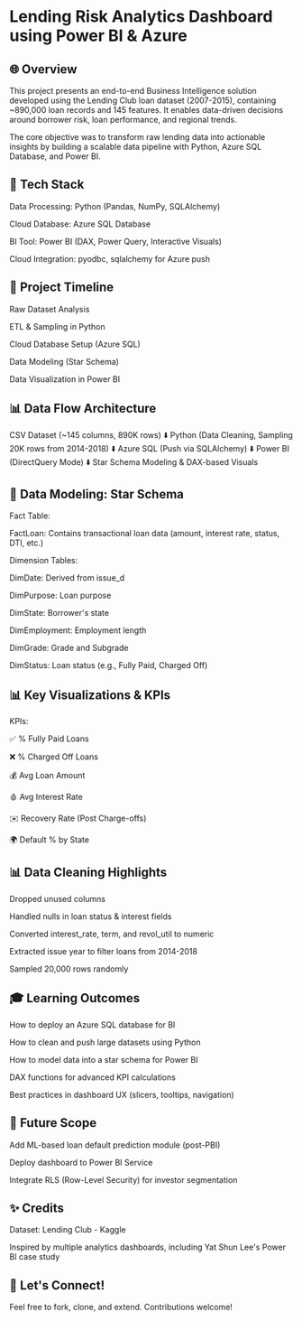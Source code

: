# Lending Risk Analytics Dashboard using Power BI & Azure

## 🌐 Overview

This project presents an end-to-end Business Intelligence solution developed using the Lending Club loan dataset (2007-2015), containing ~890,000 loan records and 145 features. It enables data-driven decisions around borrower risk, loan performance, and regional trends.

The core objective was to transform raw lending data into actionable insights by building a scalable data pipeline with Python, Azure SQL Database, and Power BI.

## 🚀 Tech Stack

Data Processing: Python (Pandas, NumPy, SQLAlchemy)

Cloud Database: Azure SQL Database

BI Tool: Power BI (DAX, Power Query, Interactive Visuals)

Cloud Integration: pyodbc, sqlalchemy for Azure push

## 📅 Project Timeline

Raw Dataset Analysis

ETL & Sampling in Python

Cloud Database Setup (Azure SQL)

Data Modeling (Star Schema)

Data Visualization in Power BI

## 📊 Data Flow Architecture

CSV Dataset (~145 columns, 890K rows)
          ⬇️
Python (Data Cleaning, Sampling 20K rows from 2014-2018)
          ⬇️
Azure SQL (Push via SQLAlchemy)
          ⬇️
Power BI (DirectQuery Mode)
          ⬇️
Star Schema Modeling & DAX-based Visuals

## 🧱 Data Modeling: Star Schema

Fact Table:

FactLoan: Contains transactional loan data (amount, interest rate, status, DTI, etc.)

Dimension Tables:

DimDate: Derived from issue_d

DimPurpose: Loan purpose

DimState: Borrower's state

DimEmployment: Employment length

DimGrade: Grade and Subgrade

DimStatus: Loan status (e.g., Fully Paid, Charged Off)

## 📊 Key Visualizations & KPIs

KPIs:

✅ % Fully Paid Loans

❌ % Charged Off Loans

💰 Avg Loan Amount

🩸 Avg Interest Rate

✉️ Recovery Rate (Post Charge-offs)

🌍 Default % by State

## 📊 Data Cleaning Highlights

Dropped unused columns

Handled nulls in loan status & interest fields

Converted interest_rate, term, and revol_util to numeric

Extracted issue year to filter loans from 2014-2018

Sampled 20,000 rows randomly

## 🎓 Learning Outcomes

How to deploy an Azure SQL database for BI

How to clean and push large datasets using Python

How to model data into a star schema for Power BI

DAX functions for advanced KPI calculations

Best practices in dashboard UX (slicers, tooltips, navigation)

## 📢 Future Scope

Add ML-based loan default prediction module (post-PBI)

Deploy dashboard to Power BI Service

Integrate RLS (Row-Level Security) for investor segmentation

## ✨ Credits

Dataset: Lending Club - Kaggle

Inspired by multiple analytics dashboards, including Yat Shun Lee's Power BI case study

## 🙌 Let's Connect!

Feel free to fork, clone, and extend. Contributions welcome!

